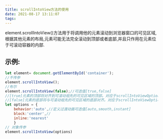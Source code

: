 ```yaml
---
title: scrollIntoView方法的使用
date: 2021-08-17 13:11:07
tags:
---
```


element.scrollIntoView()方法用于将调用他的元素滚动到浏览器窗口的可见区域,根据其他元素的布局,元素可能无法完全滚动到顶部或者底部,并且只作用在元素位于可滚动容器的内部.
## 示例:
```js
let element= document.getElementById('container');
//不传参
element.scrollIntoView();
//布尔
element.scrollIntoView(false);//可选值[true,false]
//[true]元素的顶部将对齐到可滚动祖先的可见区域的顶部。对应于scrollIntoViewOptions: {block: "start", inline: "nearest"}.
//[false]元素的底部将与可滚动祖先的可见区域的底部对齐。对应于scrollIntoViewOptions: {block: "end", inline: "nearest"}。
let options = {
    behavior:'auto',//定义过渡动画可选值[auto,smooth,instant]
    block:'center',//
    inline:'nearest'
    }
// 对象传参
element.scrollIntoView(options)
```
